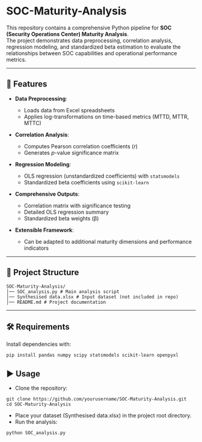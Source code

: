 # SOC-Maturity-Analysis  

This repository contains a comprehensive Python pipeline for **SOC (Security Operations Center) Maturity Analysis**.  
The project demonstrates data preprocessing, correlation analysis, regression modeling, and standardized beta estimation to evaluate the relationships between SOC capabilities and operational performance metrics.  

---

## 🚀 Features  

* **Data Preprocessing**:  
  * Loads data from Excel spreadsheets  
  * Applies log-transformations on time-based metrics (MTTD, MTTR, MTTC)  

* **Correlation Analysis**:  
  * Computes Pearson correlation coefficients (*r*)  
  * Generates *p*-value significance matrix  

* **Regression Modeling**:  
  * OLS regression (unstandardized coefficients) with `statsmodels`  
  * Standardized beta coefficients using `scikit-learn`  

* **Comprehensive Outputs**:  
  * Correlation matrix with significance testing  
  * Detailed OLS regression summary  
  * Standardized beta weights (β)  

* **Extensible Framework**:  
  * Can be adapted to additional maturity dimensions and performance indicators  

---

## 📂 Project Structure  


```
SOC-Maturity-Analysis/
│── SOC_analysis.py # Main analysis script
│── Synthesised data.xlsx # Input dataset (not included in repo)
│── README.md # Project documentation
```

---

## 🛠️ Requirements  

Install dependencies with:  

```
pip install pandas numpy scipy statsmodels scikit-learn openpyxl
```

## ▶️ Usage
* Clone the repository:
```
git clone https://github.com/yourusername/SOC-Maturity-Analysis.git
cd SOC-Maturity-Analysis

```

* Place your dataset (Synthesised data.xlsx) in the project root directory.
* Run the analysis:
```
python SOC_analysis.py
```
